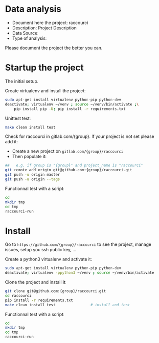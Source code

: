 # Data analysis
- Document here the project: raccourci
- Description: Project Description
- Data Source:
- Type of analysis:

Please document the project the better you can.

# Startup the project

The initial setup.

Create virtualenv and install the project:
```bash
sudo apt-get install virtualenv python-pip python-dev
deactivate; virtualenv ~/venv ; source ~/venv/bin/activate ;\
    pip install pip -U; pip install -r requirements.txt
```

Unittest test:
```bash
make clean install test
```

Check for raccourci in gitlab.com/{group}.
If your project is not set please add it:

- Create a new project on `gitlab.com/{group}/raccourci`
- Then populate it:

```bash
##   e.g. if group is "{group}" and project_name is "raccourci"
git remote add origin git@github.com:{group}/raccourci.git
git push -u origin master
git push -u origin --tags
```

Functionnal test with a script:

```bash
cd
mkdir tmp
cd tmp
raccourci-run
```

# Install

Go to `https://github.com/{group}/raccourci` to see the project, manage issues,
setup you ssh public key, ...

Create a python3 virtualenv and activate it:

```bash
sudo apt-get install virtualenv python-pip python-dev
deactivate; virtualenv -ppython3 ~/venv ; source ~/venv/bin/activate
```

Clone the project and install it:

```bash
git clone git@github.com:{group}/raccourci.git
cd raccourci
pip install -r requirements.txt
make clean install test                # install and test
```
Functionnal test with a script:

```bash
cd
mkdir tmp
cd tmp
raccourci-run
```
